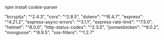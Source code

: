 npm install cookie-parser

"bcryptjs": "^2.4.3",
"cors": "^2.8.5",
"dotenv": "^16.4.7",
"express": "^4.21.2",
"express-async-errors": "^3.1.1",
"express-rate-limit": "^7.5.0",
"helmet": "^8.0.0",
"http-status-codes": "^2.3.0",
"jsonwebtoken": "^9.0.2",
"mongoose": "^8.9.5",
"xss-filters": "^1.2.7"